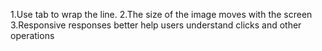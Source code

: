 1.Use tab to wrap the line.
2.The size of the image moves with the screen
3.Responsive responses better help users understand clicks and other operations